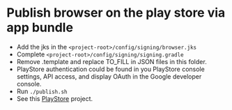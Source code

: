# Publish browser on the play store via app bundle

- Add the jks in the `<project-root>/config/signing/browser.jks`
- Complete `<project-root>/config/signing/signing.gradle`
- Remove .template and replace TO_FILL in JSON files in this folder.
- PlayStore authentication could be found in you PlayStore console settings, API access, and display OAuth in the Google developer console.
- Run `./publish.sh`
- See this [PlayStore](https://github.com/Mercandj/play-store) project.

